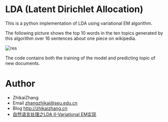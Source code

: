 # LDA (Latent Dirichlet Allocation) 

This is a python implementation of LDA using variational EM algorithm.

The following picture shows the top 10 words in the ten topics generated by this algorithm over 16 sentences about one piece on wikipedia. 

![res](https://github.com/laserwave/LDA-Variational-EM/blob/master/images/lda-variational-em.png)

The code contains both the training of the model and predicting topic of new documents.


Author
============

 * ZhikaiZhang 
 * Email <zhangzhikai@seu.edu.cn>
 * Blog <http://zhikaizhang.cn>
 * [自然语言处理之LDA II-Variational EM实现](http://zhikaizhang.cn/2016/07/10/%E8%87%AA%E7%84%B6%E8%AF%AD%E8%A8%80%E5%A4%84%E7%90%86%E4%B9%8BLDA%20II-Variational%20EM%E5%AE%9E%E7%8E%B0/)
